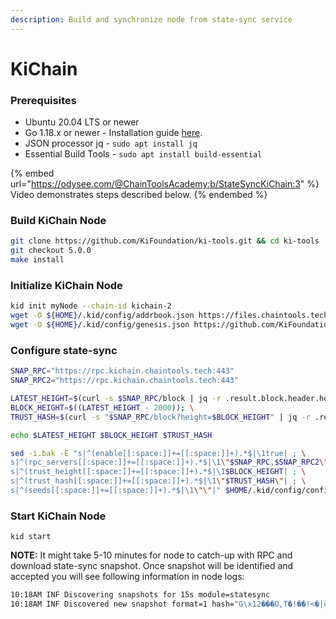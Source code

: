```yaml
---
description: Build and synchronize node from state-sync service
---
```


# KiChain

### Prerequisites

* Ubuntu 20.04 LTS or newer
* Go 1.18.x or newer - Installation guide [here](../../home/readme/install-golang.md).
* JSON processor jq - `sudo apt install jq`
* Essential Build Tools - `sudo apt install build-essential`

{% embed url="https://odysee.com/@ChainToolsAcademy:b/StateSyncKiChain:3" %}
Video demonstrates steps described below.
{% endembed %}

### Build KiChain Node

```bash
git clone https://github.com/KiFoundation/ki-tools.git && cd ki-tools
git checkout 5.0.0
make install
```

### Initialize KiChain Node

```bash
kid init myNode --chain-id kichain-2
wget -O ${HOME}/.kid/config/addrbook.json https://files.chaintools.tech/chains/kichain/addrbook.json
wget -O ${HOME}/.kid/config/genesis.json https://github.com/KiFoundation/ki-networks/raw/v0.1/Mainnet/kichain-2/genesis.json
```

### Configure state-sync

```bash
SNAP_RPC="https://rpc.kichain.chaintools.tech:443"
SNAP_RPC2="https://rpc.kichain.chaintools.tech:443"

LATEST_HEIGHT=$(curl -s $SNAP_RPC/block | jq -r .result.block.header.height); \
BLOCK_HEIGHT=$((LATEST_HEIGHT - 2000)); \
TRUST_HASH=$(curl -s "$SNAP_RPC/block?height=$BLOCK_HEIGHT" | jq -r .result.block_id.hash)

echo $LATEST_HEIGHT $BLOCK_HEIGHT $TRUST_HASH

sed -i.bak -E "s|^(enable[[:space:]]+=[[:space:]]+).*$|\1true| ; \
s|^(rpc_servers[[:space:]]+=[[:space:]]+).*$|\1\"$SNAP_RPC,$SNAP_RPC2\"| ; \
s|^(trust_height[[:space:]]+=[[:space:]]+).*$|\1$BLOCK_HEIGHT| ; \
s|^(trust_hash[[:space:]]+=[[:space:]]+).*$|\1\"$TRUST_HASH\"| ; \
s|^(seeds[[:space:]]+=[[:space:]]+).*$|\1\"\"|" $HOME/.kid/config/config.toml
```

### Start KiChain Node

```
kid start
```

**NOTE:** It might take 5-10 minutes for node to catch-up with RPC and download state-sync snapshot. Once snapshot will be identified and accepted you will see following information in node logs:

```bash
10:18AM INF Discovering snapshots for 15s module=statesync                                                              10:18AM INF Discovered new snapshot format=1 hash="D\x03I\x02!0B�\bE�&\\j���A�\x04t��(a��ڬ�,;" height=11294000 module=statesync
10:18AM INF Discovered new snapshot format=1 hash="G\x12���O,T�!��!<�|ӧd�F��}\\{_ˋx%�" height=11292000 module=statesync 10:18AM INF Discovered new snapshot format=1 hash="\x14wT9/�<���쿚��\x16\x17�T\x12�n\aQJ�(}Qm�5" height=11290000 module=statesync                                                                                                               10:18AM INF Discovered new snapshot format=1 hash="�ʈ���vXV#\x14�ĵ��)РPir[ߖ\x14\x18e��bL" height=11288000 module=statesync                                                                                                                      10:18AM INF Discovered new snapshot format=1 hash="G��'�@=\fDl����\x01�\v1\au�Gl�W@����#i" height=11286000 module=statesync                                                                                                                     10:18AM INF VerifyHeader hash=8DF7257D0ADE198F8D6BDA7E1E8963913D59A41BC1B73B2651EAE790F33ABF8F height=11294001 module=light                                                                                                                     10:18AM INF VerifyHeader hash=AFC1C3AE90C6C4746DB2A8066D9066E78C7675AB8844468E725C004BFCF03F65 height=11294002 module=light                                                                                                                     10:18AM INF Offering snapshot to ABCI app format=1 hash="D\x03I\x02!0B�\bE�&\\j���A�\x04t��(a��ڬ�,;" height=11294000 module=statesync                                                                                                           10:18AM INF Snapshot accepted, restoring format=1 hash="D\x03I\x02!0B�\bE�&\\j���A�\x04t��(a��ڬ�,;" height=11294000 module=statesync                                                                                                            10:18AM INF Fetching snapshot chunk chunk=0 format=1 height=11294000 module=statesync total=20                          10:18AM INF Fetching snapshot chunk chunk=2 format=1 height=11294000 module=statesync total=20                          10:18AM INF Fetching snapshot chunk chunk=1 format=1 height=11294000 module=statesync total=20                          10:18AM INF Fetching snapshot chunk chunk=3 format=1 height=11294000 module=statesync total=20               
```
